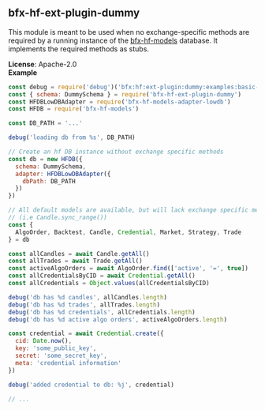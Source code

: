 <a name="module_bfx-hf-ext-plugin-dummy"></a>

## bfx-hf-ext-plugin-dummy
This module is meant to be used when no exchange-specific methods are
required by a running instance of the [bfx-hf-models](https://github.com/bitfinexcom/bfx-hf-models)
database. It implements the required methods as stubs.

**License**: Apache-2.0  
**Example**  
```js
const debug = require('debug')('bfx:hf:ext-plugin:dummy:examples:basic-hf-db')
const { schema: DummySchema } = require('bfx-hf-ext-plugin-dummy')
const HFDBLowDBAdapter = require('bfx-hf-models-adapter-lowdb')
const HFDB = require('bfx-hf-models')

const DB_PATH = '...'

debug('loading db from %s', DB_PATH)

// Create an hf DB instance without exchange specific methods
const db = new HFDB({
  schema: DummySchema,
  adapter: HFDBLowDBAdapter({
    dbPath: DB_PATH
  })
})

// All default models are available, but will lack exchange specific methods
// (i.e Candle.sync_range())
const {
  AlgoOrder, Backtest, Candle, Credential, Market, Strategy, Trade
} = db

const allCandles = await Candle.getAll()
const allTrades = await Trade.getAll()
const activeAlgoOrders = await AlgoOrder.find(['active', '=', true])
const allCredentialsByCID = await Credential.getAll()
const allCredentials = Object.values(allCredentialsByCID)

debug('db has %d candles', allCandles.length)
debug('db has %d trades', allTrades.length)
debug('db has %d credentials', allCredentials.length)
debug('db has %d active algo orders', activeAlgoOrders.length)

const credential = await Credential.create({
  cid: Date.now(),
  key: 'some_public_key',
  secret: 'some_secret_key',
  meta: 'credential information'
})

debug('added credential to db: %j', credential)

// ...
```
